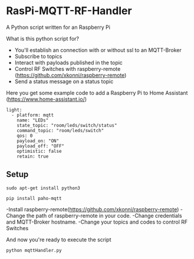 # RasPi-MQTT-RF-Handler

A Python script written for an Raspberry Pi

What is this python script for?
- You'll establish an connection with or without ssl to an MQTT-Broker
- Subscribe to topics
- Interact with payloads published in the topic
- Control  RF Switches with raspberry-remote (https://github.com/xkonni/raspberry-remote)
- Send a status message on a status topic

Here you get some example code to add a Raspberry Pi to Home Assistant (https://www.home-assistant.io/)

```
light:
  - platform: mqtt
    name: "LEDs"
    state_topic: "room/leds/switch/status"
    command_topic: "room/leds/switch"
    qos: 0
    payload_on: "ON"
    payload_off: "OFF"
    optimistic: false
    retain: true
```

## Setup

```
sudo apt-get install python3
```

```
pip install paho-mqtt
```

-Install raspberry-remote(https://github.com/xkonni/raspberry-remote)
-Change the path of raspberry-remote in your code.
-Change credentials and MQTT-Broker hostname.
-Change your topics and codes to control RF Switches

And now you're ready to execute the script

```
python mqttHandler.py
```